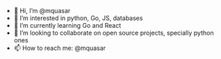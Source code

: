 - 👋 Hi, I’m @mquasar
- 👀 I’m interested in python, Go, JS, databases
- 🌱 I’m currently learning Go and React
- 💞️ I’m looking to collaborate on open source projects, specially python ones
- 📫 How to reach me: @mquasar

<!---
mquasar/mquasar is a ✨ special ✨ repository because its `README.md` (this file) appears on your GitHub profile.
You can click the Preview link to take a look at your changes.
--->
